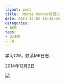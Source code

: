```yaml
---
layout: post
title: 	Morse Runner随便玩
date: 2014-12-02 10:43:05
categories:
- 日志
tags:
- 无线电
- CW
---
```


学习CW，联系MR日志....


2014年12月2日

![](http://i1328.photobucket.com/albums/w532/xwlogic/20141202_zps0a140086.png)
